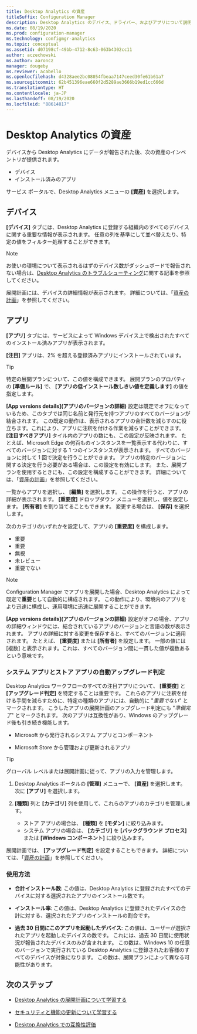 ```yaml
---
title: Desktop Analytics の資産
titleSuffix: Configuration Manager
description: Desktop Analytics のデバイス、ドライバー、およびアプリについて説明します。
ms.date: 08/19/2020
ms.prod: configuration-manager
ms.technology: configmgr-analytics
ms.topic: conceptual
ms.assetid: d07198cf-49bb-4712-8c63-063b4302cc11
author: aczechowski
ms.author: aaroncz
manager: dougeby
ms.reviewer: acabello
ms.openlocfilehash: d4328aee2bc08054fbeaa7147ceed30fe61b61a7
ms.sourcegitcommit: 62b451396eae660f2d5289ae3666b19ed1cc666d
ms.translationtype: HT
ms.contentlocale: ja-JP
ms.lasthandoff: 08/19/2020
ms.locfileid: "88614817"
---
```

# <a name="assets-in-desktop-analytics"></a>Desktop Analytics の資産

デバイスから Desktop Analytics にデータが報告された後、次の資産のインベントリが提供されます。

- デバイス
- インストール済みのアプリ  

サービス ポータルで、Desktop Analytics メニューの **[資産]** を選択します。

## <a name="devices"></a>デバイス

**[デバイス]** タブには、Desktop Analytics に登録する組織内のすべてのデバイスに関する重要な情報が表示されます。 任意の列を基準にして並べ替えたり、特定の値をフィルター処理することができます。

> [!NOTE]  
> お使いの環境について表示されるはずのデバイス数がダッシュボードで報告されない場合は、[Desktop Analytics のトラブルシューティング](troubleshooting.md)に関する記事を参照してください。  

展開計画には、デバイスの詳細情報が表示されます。 詳細については、「[資産の計画](about-deployment-plans.md#plan-assets)」を参照してください。

## <a name="apps"></a>アプリ

**[アプリ]** タブには、サービスによって Windows デバイス上で検出されたすべてのインストール済みアプリが表示されます。

**[注目]** アプリは、2% を超える登録済みアプリにインストールされています。

> [!TIP]
> 特定の展開プランについて、この値を構成できます。 展開プランのプロパティの **[準備ルール]** で、 **[アプリの低インストール数しきい値を定義します]** の値を指定します。

**[App versions details]\(アプリのバージョンの詳細\)** 設定は既定でオフになっているため、このタブでは同じ名前と発行元を持つアプリのすべてのバージョンが結合されます。<!-- 5542186 --> この既定の動作は、表示されるアプリの合計数を減らすのに役立ちます。これにより、アプリに注釈を付ける作業を減らすことができます。 **[注目すべきアプリ]** タイル内のアプリの数にも、この設定が反映されます。 たとえば、Microsoft Edge の何百ものインスタンスを一覧表示する代わりに、すべてのバージョンに対する 1 つのインスタンスが表示されます。 すべてのバージョンに対して 1 回で決定を行うことができます。 アプリの特定のバージョンに関する決定を行う必要がある場合は、この設定を有効にします。 また、展開プランを使用するときにも、この設定を構成することができます。 詳細については、「[資産の計画](about-deployment-plans.md#plan-assets)」を参照してください。

一覧からアプリを選択し、 **[編集]** を選択します。 この操作を行うと、アプリの詳細が表示されます。 **[重要度]** ドロップダウン メニューを選択し、値を設定します。 **[所有者]** を割り当てることもできます。 変更する場合は、 **[保存]** を選択します。

次のカテゴリのいずれかを設定して、アプリの **[重要度]** を構成します。

- 重要
- 重要
- 無視
- 未レビュー
- 重要でない<!-- 3587232 -->

> [!NOTE]
> Configuration Manager でアプリを展開した場合、Desktop Analytics によって既定で**重要**として自動的に構成されます。 この動作により、環境内のアプリをより迅速に構成し、運用環境に迅速に展開することができます。<!-- 4859763 -->

**[App versions details]\(アプリのバージョンの詳細\)** 設定がオフの場合、アプリの詳細ウィンドウには、結合されているアプリのバージョンと言語の数が表示されます。 アプリの詳細に対する変更を保存すると、すべてのバージョンに適用されます。 たとえば、 **[重要度]** または **[所有者]** を設定します。 一部の値には [複数] と表示されます。これは、すべてのバージョン間に一貫した値が複数あるという意味です。

### <a name="automatic-upgrade-decision-of-system-and-store-apps"></a><a name="bkmk_plan-autoapp"> </a> システム アプリとストア アプリの自動アップグレード判定

<!-- 3587232 -->
Desktop Analytics ワークフローのすべての注目アプリについて、 **[重要度]** と **[アップグレード判定]** を特定することは重要です。 これらのアプリに注釈を付ける手間を減らすために、特定の種類のアプリには、自動的に "*重要でない*" とマークされます。 こうしたアプリの展開計画のアップグレード判定にも "*準備完了*" とマークされます。 次のアプリは互換性があり、Windows のアップグレード後も引き続き機能します。

- Microsoft から発行されるシステム アプリとコンポーネント

- Microsoft Store から管理および更新されるアプリ

> [!TIP]
> グローバル レベルまたは展開計画に従って、アプリの入力を管理します。
>
> 1. Desktop Analytics ポータルの **[管理]** メニューで、 **[資産]** を選択します。 次に **[アプリ]** を選択します。
>
> 2. **[種類]** 列と **[カテゴリ]** 列を使用して、これらのアプリのカテゴリを管理します。
>
>    - ストア アプリの場合は、 **[種類]** を **[モダン]** に絞り込みます。
>    - システム アプリの場合は、 **[カテゴリ]** を **[バックグラウンド プロセス]** または **[Windows コンポーネント]** に絞り込みます。

展開計画では、 **[アップグレード判定]** を設定することもできます。 詳細については、「[資産の計画](about-deployment-plans.md#plan-assets)」を参照してください。

### <a name="usage"></a>使用方法

<!-- 5533890 -->

- **合計インストール数**: この値は、Desktop Analytics に登録されたすべてのデバイスに対する選択されたアプリのインストール数です。

- **インストール率**: この値は、Desktop Analytics に登録されたデバイスの合計に対する、選択されたアプリのインストールの割合です。

- **過去 30 日間にこのアプリを起動したデバイス**: この値は、ユーザーが選択されたアプリを起動したデバイスの数です。 これには、過去 30 日間に使用状況が報告されたデバイスのみが含まれます。 この数は、Windows 10 の任意のバージョンで実行されている Desktop Analytics に登録されたお客様のすべてのデバイスが対象になります。 この数は、展開プランによって異なる可能性があります。

## <a name="next-steps"></a>次のステップ

- [Desktop Analytics の展開計画について学習する](about-deployment-plans.md)  

- [セキュリティと機能の更新について学習する](about-updates.md)  

- [Desktop Analytics での互換性評価](compat-assessment.md)  
